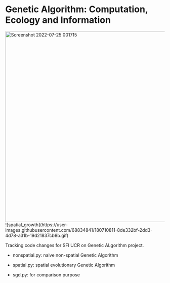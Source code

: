# Genetic Algorithm: Computation, Ecology and Information
<img width="601" alt="Screenshot 2022-07-25 001715" src="https://user-images.githubusercontent.com/68834841/180710714-bd092eb8-3019-4362-8c7c-bc902401620b.png">
![spatial_growth](https://user-images.githubusercontent.com/68834841/180710811-8de332bf-2dd3-4d78-a31b-19d21837cb8b.gif)

Tracking code changes for SFI UCR on Genetic ALgorithm project.

- nonspatial.py: naive non-spatial Genetic Algorithm
- spatial.py: spatial evolutionary Genetic Algorithm

- sgd.py: for comparison purpose
